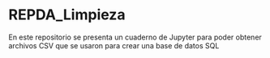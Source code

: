 # REPDA_Limpieza
En este repositorio se presenta un cuaderno de Jupyter para poder obtener archivos CSV que se usaron para crear una base de datos SQL
